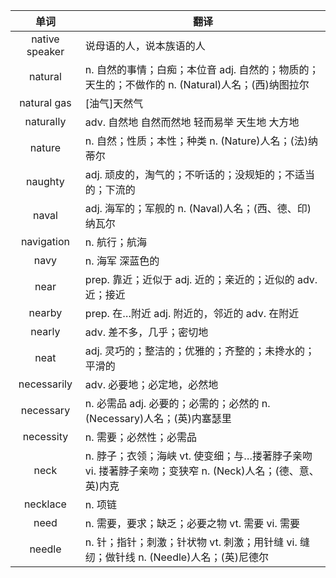 |单词|翻译  |
|:--:|--| 
|	native speaker  		|		说母语的人，说本族语的人	|		
|	natural  		|		n. 自然的事情；白痴；本位音 adj. 自然的；物质的；天生的；不做作的 n. (Natural)人名；(西)纳图拉尔	|		
|	natural gas 		 		|	[油气]天然气	|	
|	naturally  		|		adv. 自然地 自然而然地 轻而易举 天生地 大方地	|		
|	nature  		|		n. 自然；性质；本性；种类 n. (Nature)人名；(法)纳蒂尔	|		
|	naughty  		|		adj. 顽皮的，淘气的；不听话的；没规矩的；不适当的；下流的	|		
|	naval  		|		adj. 海军的；军舰的 n. (Naval)人名；(西、德、印)纳瓦尔	|		
|	navigation  		|		n. 航行；航海	|		
|	navy  		|		n. 海军 深蓝色的	|		
|	near  		|		prep. 靠近；近似于 adj. 近的；亲近的；近似的 adv. 近；接近	|		
|	nearby  		|		prep. 在…附近 adj. 附近的，邻近的 adv. 在附近	|		
|	nearly  		|		adv. 差不多，几乎；密切地	|		
|	neat  		|		adj. 灵巧的；整洁的；优雅的；齐整的；未搀水的；平滑的	|		
|	necessarily  		|		adv. 必要地；必定地，必然地	|		
|	necessary  		|		n. 必需品 adj. 必要的；必需的；必然的 n. (Necessary)人名；(英)内塞瑟里	|		
|	necessity  		|		n. 需要；必然性；必需品	|		
|	neck  		|		n. 脖子；衣领；海峡 vt. 使变细；与…搂著脖子亲吻 vi. 搂著脖子亲吻；变狭窄 n. (Neck)人名；(德、意、英)内克	|		
|	necklace  		|		n. 项链	|		
|	need  		|		n. 需要，要求；缺乏；必要之物 vt. 需要 vi. 需要	|		
|	needle  		|		n. 针；指针；刺激；针状物 vt. 刺激；用针缝 vi. 缝纫；做针线 n. (Needle)人名；(英)尼德尔	|		
